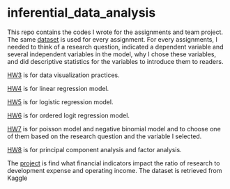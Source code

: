 # inferential_data_analysis

This repo contains the codes I wrote for the assignments and team project.
The same [dataset](https://github.com/mikesh13/inferential_data_analysis/blob/master/HW3/Class_Survey_W20.csv) is used for every assignment.
For every assignments, I needed to think of a research question, indicated a dependent variable and several independent variables in the model, 
why I chose these variables, and did descriptive statistics for the variables to introduce them to readers.

[HW3](https://github.com/mikesh13/inferential_data_analysis/blob/master/HW3) is for data visualization practices.

[HW4](https://github.com/mikesh13/inferential_data_analysis/blob/master/HW4) is for linear regression model.

[HW5](https://github.com/mikesh13/inferential_data_analysis/blob/master/HW5) is for logistic regression model.

[HW6](https://github.com/mikesh13/inferential_data_analysis/blob/master/HW6) is for ordered logit regression model.

[HW7](https://github.com/mikesh13/inferential_data_analysis/blob/master/HW7) is for poisson model and negative binomial model 
and to choose one of them based on the research question and the variable I selected.

[HW8](https://github.com/mikesh13/inferential_data_analysis/blob/master/HW8) is for principal component analysis and factor analysis.

The [project](https://github.com/mikesh13/inferential_data_analysis/blob/master/Project) is find 
what financial indicators impact the ratio of research to development expense and operating income.
The dataset is retrieved from Kaggle
